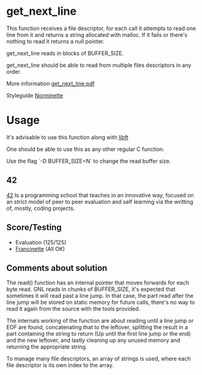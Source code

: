 # get_next_line

This function receives a file descriptor, for each call it attempts to read one line from it and returns a string allocated with malloc. If it fails or there's nothing to read it returns a null pointer.

get_next_line reads in blocks of BUFFER_SIZE.

get_next_line should be able to read from multiple files descriptors in any order.

More information [get_next_line.pdf](https://github.com/Kevin-Seligmann/get_next_line/blob/main/get_next_line.pdf)

Styleguide [Norminette](https://github.com/42School/norminette)

# Usage

It's advisable to use this function along with [libft](https://github.com/Kevin-Seligmann/libft/)

One should be able to use this as any other regular C function.

Use the flag ´-D BUFFER_SIZE=N´ to change the read buffer size. 

## 42

[42](https://www.42network.org/about-us/) Is a programming school that teaches in an innovative way, focused on an strict model of peer to peer evaluation and self learning via the writting of, mostly, coding projects.

## Score/Testing

 - Evaluation (125/125)
 - [Francinette](https://github.com/xicodomingues/francinette) (All OK)

## Comments about solution

The read() function has an internal pointer that moves forwards for each byte read. GNL reads in chunks of BUFFER_SIZE, it's expected that sometimes it will read past a line jump. In that case, the part read after the line jump will be stored on static memory for future calls, there's no way to read it again from the source with the tools provided.

The internals working of the function are about reading until a line jump or EOF are found, concatenating that to the leftover, splitting the result in a part containing the string to return (Up until the first line jump or the end) and the new leftover, and lastly cleaning up any unused memory and returning the appropriate string.

To manage many file descriptors, an array of strings is used, where each file descriptor is its own index to the array.

